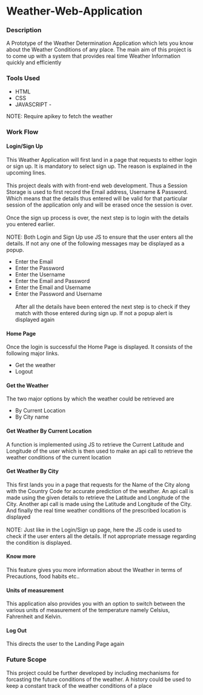 # Weather-Web-Application
### Description
A Prototype of the Weather Determination Application which lets you know about the Weather Conditions of any place. The main aim of this project is to come up with a system that provides real time Weather Information quickly and efficiently
### Tools Used
- HTML
- CSS
- JAVASCRIPT
-<br>

NOTE: Require apikey to fetch the weather

### Work Flow
#### Login/Sign Up
This Weather Application will first land in a page that requests to either login or sign up.
It is mandatory to select sign up. The reason is explained in the upcoming lines.<br><br>
This project deals with with front-end web development. Thus a Session Storage is used to first record the Email address, Username & Password. Which means that the details thus entered will be valid for that particular session of the application only and will be erased once the session is over.<br><br>
Once the sign up process is over, the next step is to login with the details you entered earlier.<br><br>
NOTE: Both Login and Sign Up use JS to ensure that the user enters all the details. If not any one of the following messages may be displayed as a popup.
- Enter the Email
- Enter the Password
- Enter the Username
- Enter the Email and Password
- Enter the Email and Username
- Enter the Password and Username
<br><br>
After all the details have been entered the next step is to check if they match with those entered during sign up. If not a popup alert is displayed again
#### Home Page
Once the login is successful the Home Page is displayed. It consists of the following major links.
- Get the weather
- Logout
#### Get the Weather
The two major options by which the weather could be retrieved are
- By Current Location
- By City name
#### Get Weather By Current Location
A function is implemented using JS to retrieve the Current Latitude and Longitude of the user which is then used to make an api call to retrieve the weather conditions of the current location
#### Get Weather By City
This first lands you in a page that requests for the Name of the City along with the Country Code for accurate prediction of the weather. An api call is made using the given details to retrieve the Latitude and Longitude of the City. Another api call is made using the Latitude and Longitude of the City. And finally the real time weather conditions of the prescribed location is displayed<br><br>
NOTE: Just like in the Login/Sign up page, here the JS code is used to check if the user enters all the details. If not appropriate message regarding the condition is displayed.
#### Know more
This feature gives you more information about the Weather in terms of Precautions, food habits etc..
#### Units of measurement
This application also provides you with an option to switch between the various units of measurement of the temperature namely Celsius, Fahrenheit and Kelvin.
#### Log Out
This directs the user to the Landing Page again
### Future Scope
This project could be further developed by including mechanisms for forcasting the future conditions of the weather. A history could be used to keep a constant track of the weather conditions of a place
